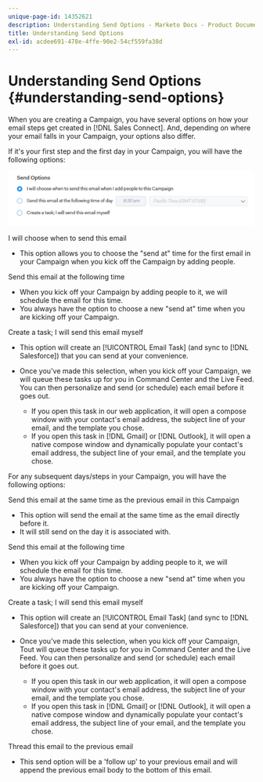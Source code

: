```yaml
---
unique-page-id: 14352621
description: Understanding Send Options - Marketo Docs - Product Documentation
title: Understanding Send Options
exl-id: acdee691-478e-4ffe-90e2-54cf559fa38d
---
```

# Understanding Send Options {#understanding-send-options}

When you are creating a Campaign, you have several options on how your email steps get created in [!DNL Sales Connect]. And, depending on where your email falls in your Campaign, your options also differ.  
  
If it's your first step and the first day in your Campaign, you will have the following options:

![](assets/image2019-10-25-10-43-19.png)

I will choose when to send this email

* This option allows you to choose the "send at" time for the first email in your Campaign when you kick off the Campaign by adding people.

Send this email at the following time

* When you kick off your Campaign by adding people to it, we will schedule the email for this time.
* You always have the option to choose a new "send at" time when you are kicking off your Campaign.

Create a task; I will send this email myself

* This option will create an [!UICONTROL Email Task] (and sync to [!DNL Salesforce]) that you can send at your convenience.
* Once you've made this selection, when you kick off your Campaign, we will queue these tasks up for you in Command Center and the Live Feed. You can then personalize and send (or schedule) each email before it goes out.

  * If you open this task in our web application, it will open a compose window with your contact's email address, the subject line of your email, and the template you chose.
  * If you open this task in [!DNL Gmail] or [!DNL Outlook], it will open a native compose window and dynamically populate your contact's email address, the subject line of your email, and the template you chose.

For any subsequent days/steps in your Campaign, you will have the following options:

Send this email at the same time as the previous email in this Campaign

* This option will send the email at the same time as the email directly before it.
* It will still send on the day it is associated with.

Send this email at the following time

* When you kick off your Campaign by adding people to it, we will schedule the email for this time.
* You always have the option to choose a new "send at" time when you are kicking off your Campaign.

Create a task; I will send this email myself

* This option will create an [!UICONTROL Email Task] (and sync to [!DNL Salesforce]) that you can send at your convenience.
* Once you've made this selection, when you kick off your Campaign, Tout will queue these tasks up for you in Command Center and the Live Feed. You can then personalize and send (or schedule) each email before it goes out.

  * If you open this task in our web application, it will open a compose window with your contact's email address, the subject line of your email, and the template you chose.
  * If you open this task in [!DNL Gmail] or [!DNL Outlook], it will open a native compose window and dynamically populate your contact's email address, the subject line of your email, and the template you chose.

Thread this email to the previous email

* This send option will be a 'follow up' to your previous email and will append the previous email body to the bottom of this email.
